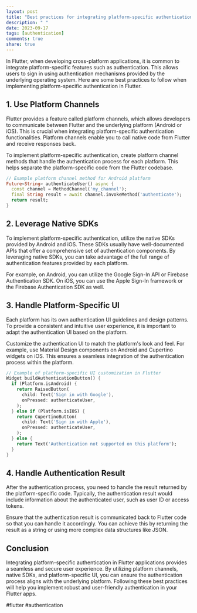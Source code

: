 ```yaml
---
layout: post
title: "Best practices for integrating platform-specific authentication in Flutter."
description: " "
date: 2023-09-17
tags: [authentication]
comments: true
share: true
---
```


In Flutter, when developing cross-platform applications, it is common to integrate platform-specific features such as authentication. This allows users to sign in using authentication mechanisms provided by the underlying operating system. Here are some best practices to follow when implementing platform-specific authentication in Flutter.

## 1. Use Platform Channels

Flutter provides a feature called platform channels, which allows developers to communicate between Flutter and the underlying platform (Android or iOS). This is crucial when integrating platform-specific authentication functionalities. Platform channels enable you to call native code from Flutter and receive responses back.

To implement platform-specific authentication, create platform channel methods that handle the authentication process for each platform. This helps separate the platform-specific code from the Flutter codebase.

```dart
// Example platform channel method for Android platform
Future<String> authenticateUser() async {
  const channel = MethodChannel('my_channel');
  final String result = await channel.invokeMethod('authenticate');
  return result;
}
```

## 2. Leverage Native SDKs

To implement platform-specific authentication, utilize the native SDKs provided by Android and iOS. These SDKs usually have well-documented APIs that offer a comprehensive set of authentication components. By leveraging native SDKs, you can take advantage of the full range of authentication features provided by each platform.

For example, on Android, you can utilize the Google Sign-In API or Firebase Authentication SDK. On iOS, you can use the Apple Sign-In framework or the Firebase Authentication SDK as well.

## 3. Handle Platform-Specific UI

Each platform has its own authentication UI guidelines and design patterns. To provide a consistent and intuitive user experience, it is important to adapt the authentication UI based on the platform.

Customize the authentication UI to match the platform's look and feel. For example, use Material Design components on Android and Cupertino widgets on iOS. This ensures a seamless integration of the authentication process within the platform.

```dart
// Example of platform-specific UI customization in Flutter
Widget buildAuthenticationButton() {
  if (Platform.isAndroid) {
    return RaisedButton(
      child: Text('Sign in with Google'),
      onPressed: authenticateUser,
    );
  } else if (Platform.isIOS) {
    return CupertinoButton(
      child: Text('Sign in with Apple'),
      onPressed: authenticateUser,
    );
  } else {
    return Text('Authentication not supported on this platform');
  }
}
```

## 4. Handle Authentication Result

After the authentication process, you need to handle the result returned by the platform-specific code. Typically, the authentication result would include information about the authenticated user, such as user ID or access tokens.

Ensure that the authentication result is communicated back to Flutter code so that you can handle it accordingly. You can achieve this by returning the result as a string or using more complex data structures like JSON.

## Conclusion

Integrating platform-specific authentication in Flutter applications provides a seamless and secure user experience. By utilizing platform channels, native SDKs, and platform-specific UI, you can ensure the authentication process aligns with the underlying platform. Following these best practices will help you implement robust and user-friendly authentication in your Flutter apps.

#flutter #authentication